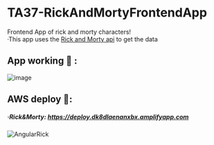 # TA37-RickAndMortyFrontendApp
Frontend App of rick and morty characters!<br>
·This app uses the <a href="https://rickandmortyapi.com/">Rick and Morty api</a> to get the data
## App working 🧪 :
![image](https://user-images.githubusercontent.com/55434881/189885907-dfc6be20-554e-4ed5-9f77-157eadc760ee.png)

## AWS deploy 🚀:
##### ·Rick&Morty: https://deploy.dk8dlaenanxbx.amplifyapp.com

![AngularRick](https://user-images.githubusercontent.com/55434881/189885490-4f4a7b84-7266-464c-a918-1972137559b8.jpg)
